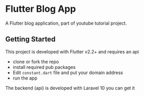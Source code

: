 # Flutter Blog App

A Flutter blog application, part of youtube tutorial project.

## Getting Started

This project is developed with Flutter v2.2+ and requires an api

 - clone or fork the repo
 - install required pub packages
 - Edit `constant.dart` file and put your domain address
 - run the app

 The backend (api) is developed with Laravel 10 you can get it 